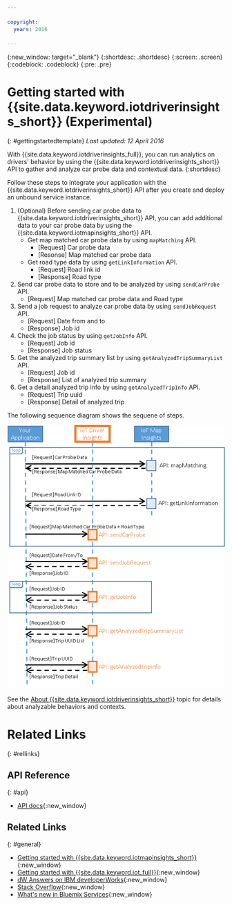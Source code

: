 ```yaml
---

copyright:
  years: 2016

---
```


{:new_window: target="_blank"}
{:shortdesc: .shortdesc}
{:screen: .screen}
{:codeblock: .codeblock}
{:pre: .pre}

# Getting started with {{site.data.keyword.iotdriverinsights_short}} (Experimental)
{: #gettingstartedtemplate}
*Last updated: 12 April 2016*

With {{site.data.keyword.iotdriverinsights_full}}, you can run analytics on drivers' behavior by using the {{site.data.keyword.iotdriverinsights_short}} API to gather and analyze car probe data and contextual data.
{:shortdesc}

Follow these steps to integrate your application with the {{site.data.keyword.iotdriverinsights_short}} API after you create and deploy an unbound service instance. 

1. (Optional) Before sending car probe data to {{site.data.keyword.iotdriverinsights_short}} API, you can add additional data to your car probe data by using the {{site.data.keyword.iotmapinsights_short}} API.
     - Get map matched car probe data by using `mapMatching` API.
        - [Request] Car probe data
        - [Resonse] Map matched car probe data
     - Get road type data by using `getLinkInformation` API.
        - [Request] Road link id
        - [Response] Road type
2. Send car probe data to store and to be analyzed by using `sendCarProbe` API.
   - [Request] Map matched car probe data and Road type
3. Send a job request to analyze car probe data by using `sendJobRequest` API.
   - [Request] Date from and to
   - [Response] Job id
4. Check the job status by using `getJobInfo` API.
   - [Request] Job id
   - [Response] Job status
5. Get the analyzed trip summary list by using `getAnalyzedTripSummaryList` API.
   - [Request] Job id
   - [Response] List of analyzed trip summary
6. Get a detail analyzed trip info by using `getAnalyzedTripInfo` API.
   - [Request] Trip uuid
   - [Response] Detail of analyzed trip 

The following sequence diagram shows the sequene of steps.

![Typical analysis sequence](images/sequence_diagram.png "Typical analysis sequence")

See the [About {{site.data.keyword.iotdriverinsights_short}}](iotdriverinsights_overview.html) topic for details about analyzable behaviors and contexts. 


# Related Links
{: #rellinks}

## API Reference
{: #api}
* [API docs](https://new-console.ng.bluemix.net/apidocs/165){:new_window}

## Related Links
{: #general}
* [Getting started with {{site.data.keyword.iotmapinsights_short}}](../IotMapInsights/index.html){:new_window}
* [Getting started with {{site.data.keyword.iot_full}}](https://www.ng.bluemix.net/docs/services/IoT/index.html){:new_window}
* [dW Answers on IBM developerWorks](https://developer.ibm.com/answers/topics/iot-driver-behavior){:new_window}
* [Stack Overflow](http://stackoverflow.com/questions/tagged/iot-driver-behavior){:new_window}
* [What's new in Bluemix Services](http://www.ng.bluemix.net/docs/whatsnew/index.html#services_category){:new_window}

